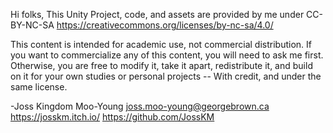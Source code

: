 Hi folks, 
This Unity Project, code, and assets are provided by me under CC-BY-NC-SA
https://creativecommons.org/licenses/by-nc-sa/4.0/

This content is intended for academic use, not commercial distribution.
If you want to commercialize any of this content, you will need to ask me first.
Otherwise, you are free to modify it, take it apart, redistribute it, and build on it for your own studies or personal projects -- With credit, and under the same license.

-Joss Kingdom Moo-Young
joss.moo-young@georgebrown.ca
https://josskm.itch.io/
https://github.com/JossKM